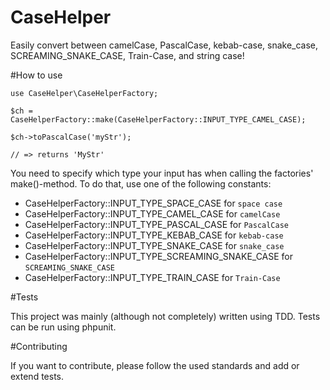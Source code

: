 CaseHelper
==========

Easily convert between camelCase, PascalCase, kebab-case, snake_case, SCREAMING_SNAKE_CASE, Train-Case, and string case!

#How to use

    use CaseHelper\CaseHelperFactory;
    
    $ch = CaseHelperFactory::make(CaseHelperFactory::INPUT_TYPE_CAMEL_CASE);

    $ch->toPascalCase('myStr');

    // => returns 'MyStr'

You need to specify which type your input has when calling the factories' make()-method. To do that, use one of the following constants:

  * CaseHelperFactory::INPUT_TYPE_SPACE_CASE for `space case`
  * CaseHelperFactory::INPUT_TYPE_CAMEL_CASE for `camelCase`
  * CaseHelperFactory::INPUT_TYPE_PASCAL_CASE for `PascalCase`
  * CaseHelperFactory::INPUT_TYPE_KEBAB_CASE for `kebab-case`
  * CaseHelperFactory::INPUT_TYPE_SNAKE_CASE for `snake_case`
  * CaseHelperFactory::INPUT_TYPE_SCREAMING_SNAKE_CASE for `SCREAMING_SNAKE_CASE`
  * CaseHelperFactory::INPUT_TYPE_TRAIN_CASE for `Train-Case`

#Tests

This project was mainly (although not completely) written using TDD. Tests can be run using phpunit.

#Contributing

If you want to contribute, please follow the used standards and add or extend tests.
